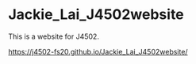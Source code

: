 # Jackie_Lai_J4502website
This is a website for J4502.

https://j4502-fs20.github.io/Jackie_Lai_J4502website/
